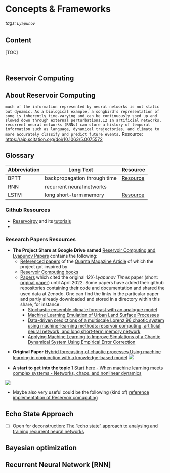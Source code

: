 # Concepts & Frameworks

###### tags: `Lyapunov`

## Content
[TOC]

&nbsp; 

## Reservoir Computing

## About Reservoir Computing
`much of the information represented by neural networks is not static but dynamic. As a biological example, a songbird’s representation of song is inherently time-varying and can be continuously sped up and slowed down through external perturbations.12 In artificial networks, recurrent neural networks (RNNs) can store a history of temporal information such as language, dynamical trajectories, and climate to more accurately classify and predict future events.`
Resource: https://aip.scitation.org/doi/10.1063/5.0075572




## Glossary
| Abbreviation | Long Text | Resource |
| -------- | -------- | ------|
| BPTT    | backpropagation through time     | [Resource](https://www.sciencedirect.com/science/article/pii/S0959438818302009?via%3Dihub)|
| RNN    | recurrent neural networks    | |
| LSTM |long short-term memory|[Resource](https://doi.org/10.1162/neco.1997.9.8.1735)|







### Github Resources
- [Reservoirpy](https://github.com/reservoirpy/reservoirpy) and its [tutorials](https://github.com/reservoirpy/reservoirpy/tree/master/tutorials)
- 

### Research Papers Resources
- **The Project Share at Google Drive named** [Reservoir Computing and Lyapunov Papers](https://drive.google.com/drive/folders/1k8CK4sZdLH_wBURhgpL9KALrrVdhGjbQ?usp=sharing) contains the following:
  * [Referenced papers](https://drive.google.com/drive/folders/1TiNeHFyYzE4GM_c3pWGFj6iFEGDmh_1F?usp=sharing) of the [Quanta Magazine Article](https://www.quantamagazine.org/machine-learnings-amazing-ability-to-predict-chaos-20180418/) of which the project got inspired  by  
  * [Reservoir Computing books](https://drive.google.com/drive/folders/1KjsVNSTHzqYjPzX4l_9fDCL8IwwKsoJj?usp=sharing)
  * [Papers](https://drive.google.com/drive/folders/1sTSDBxfW_rJ-CRqvDRx-ehzndIQ6ORbK?usp=sharing) which cited the original *12X-Lyapunov Times* paper (short: [orginal paper](https://drive.google.com/open?id=1AkVMKwpyp6LLu3-jyaQMLp8KPVgKuEgb&authuser=matthias.frenzl%40gmail.com&usp=drive_fs)) until April 2022. 
Some papers have added their github repositories containing their code and documentation and shared the used data at Zenodo. One can find the links in the particular paper and partly already downloaded and stored in a directory within this share, for instance:   
    * [Stochastic ensemble climate forecast with an analogue model](https://drive.google.com/drive/folders/16vZgIEJMNFCo-7YqbwcsJLOJWpbqQaMk?usp=sharing)
    * [Machine Learning Emulation of Urban Land Surface Processes](https://drive.google.com/drive/folders/17-ZVWbmnbI99x7HqhLv3-q-La6O7uQA7?usp=sharing)
    * [Data-driven predictions of a multiscale Lorenz 96 chaotic system
using machine-learning methods: reservoir computing, artificial
neural network, and long short-term memory network](https://drive.google.com/drive/folders/176W3693wfgYKQqTRpxPB37W5aaHoPF3r?usp=sharing)
    * [Applying Machine Learning to Improve Simulations of a
Chaotic Dynamical System Using Empirical Error
Correction](https://drive.google.com/drive/folders/16YYqqmd_R7qVpN9ZROX3NqQ1KTl7mfR2?usp=sharing)
 * **Original Paper** [Hybrid forecasting of chaotic processes Using machine learning in conjunction with a knowledge-based model](https://drive.google.com/open?id=1AkVMKwpyp6LLu3-jyaQMLp8KPVgKuEgb&authuser=matthias.frenzl%40gmail.com&usp=drive_fs)
![](https://hackmd.io/_uploads/HJQN4ZHUq.png)


  * **A start to get into the topic** [1 Start here -  When machine learning meets complex systems - Networks, chaos, and nonlinear dynamics](https://drive.google.com/file/d/19GQTl6J7zLEYXzGBaBWzmbKZXHOhFDzp/view?usp=sharing)

![](https://hackmd.io/_uploads/B1HBH-S89.png)


* Maybe also very useful could be the following (kind of) [reference implementation of Reservoir comuputing](https://drive.google.com/drive/folders/16w-Ft6alYtYL0GJw59R6NJQfCnXngfCt?usp=sharing)

## Echo State Approach
- [ ]  Open for deconstruction: [The “echo state” approach to analysing and training recurrent neural networks](https://drive.google.com/file/d/1-2zf47O9JLtJ8zEUUQK-IQ2eXgbS-ZZ4/view?usp=sharing)
## Bayesian optimization

## Recurrent Neural Network [RNN]
